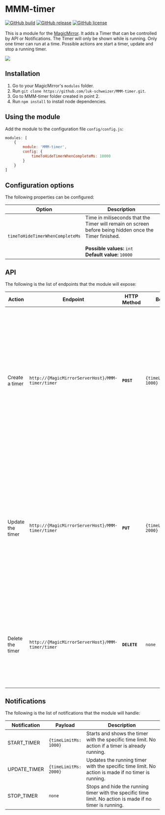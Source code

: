 # MMM-timer
[![GitHub build](https://github.com/luk-schweizer/MMM-timer/actions/workflows/node.js.yml/badge.svg)](https://github.com/luk-schweizer/MMM-timer/actions/workflows/node.js.yml)
[![GitHub release](https://img.shields.io/badge/release-v1.0.0-blue)](https://github.com/luk-schweizer/MMM-timer/releases/)
[![GitHub license](https://img.shields.io/badge/license-ISC-green)](https://github.com/luk-schweizer/MMM-timer/blob/master/LICENSE)
<br/><br/>This is a module for the [MagicMirror](https://github.com/MichMich/MagicMirror). It adds a Timer that can be controlled by API or Notifications.
The Timer will only be shown while is running. Only one timer can run at a time. Possible actions are start a timer, update and stop a running timer.

![](timer.gif)
   
## Installation
1. Go to your MagicMirror's `modules` folder.
2. Run `git clone https://github.com/luk-schweizer/MMM-timer.git`.
3. Go to MMM-timer folder created in point 2. 
4. Run `npm install` to install node dependencies.

## Using the module
Add the module to the configuration file `config/config.js`:
````javascript
modules: [
	{
		module: 'MMM-timer',
		config: {
			timeToHideTimerWhenCompleteMs: 10000
		}
	}
]
````
## Configuration options

The following properties can be configured:

<table width="100%">
	<!-- why, markdown... -->
	<thead>
		<tr>
			<th>Option</th>
			<th width="100%">Description</th>
		</tr>
	<thead>
	<tbody>
		<tr>
			<td><code>timeToHideTimerWhenCompleteMs</code></td>
			<td>Time in miliseconds that the Timer will remain on screen before being hidden once the Timer finished.<br>
				<br><b>Possible values:</b> <code>int</code>
				<br><b>Default value:</b> <code>10000</code>
			</td>
		</tr>
	</tbody>
</table>

## API

The following is the list of endpoints that the module will expose:
<table width="100%">
	<thead>
		<tr>
			<th>Action</th>
			<th>Endpoint</th>
			<th>HTTP Method</th>
			<th>Body</th>
			<th>Response</th>
			<th width="100%">Description</th>
		</tr>
	<thead>
	<tbody>
		<tr>
			<td>Create a timer</td>
			<td>
				<code>http://{MagicMirrorServerHost}/MMM-timer/timer</code>
			</td>
			<td>
                <code><b>POST</b></code>
            </td>
			<td>
                <code>{timeLimitMs: 1000}</code>
            </td>
            <td>
                <ul>
                    <li>200 (Request processed): Create successfully </li>
                    <li>400 (timeLimitMs is undefined): timeLimitMs is not present in the body, request is discarded </li>
                    <li>409 (A timer is already running): A timer is running, request is discarded </li>
                </ul>
            </td>            
			<td>
                Starts and shows the timer with the specific time limit. No action if a timer is already running.
            </td>
		</tr>
		<tr>
			<td>Update the timer</td>
			<td>
				<code>http://{MagicMirrorServerHost}/MMM-timer/timer</code>
			</td>
			<td>
                <code><b>PUT</b></code>
            </td>
			<td>
                <code>{timeLimitMs: 2000}</code>
            </td>
            <td>
                <ul>
                    <li>200 (Request processed): Update successfully </li>
                    <li>400 (timeLimitMs is undefined): timeLimitMs is not present in the body, request is discarded </li>
                    <li>409 (A timer is not running): A timer is not running, request is discarded </li>
                </ul>
            </td>            
			<td>
                Updates the running timer with the specific time limit. No action is made if no timer is running.
            </td>
		</tr>
		<tr>
			<td>Delete the timer</td>
			<td>
				<code>http://{MagicMirrorServerHost}/MMM-timer/timer</code>
			</td>
			<td>
                <code><b>DELETE</b></code>
            </td>
			<td>
                <code>none</code>
            </td>
            <td>
                <ul>
                    <li>200 (Request processed): Delete successfully </li>
                    <li>409 (A timer is not running): A timer is not running, request is discarded </li>
                </ul>
            </td>            
			<td>
                Stops and hide the running timer with the specific time limit. No action is made if no timer is running.
            </td>
		</tr>				
	</tbody>
</table>

## Notifications
The following is the list of notifications that the module will handle:
<table width="100%">
	<thead>
		<tr>
			<th>Notification</th>
			<th>Payload</th>
			<th width="100%">Description</th>
		</tr>
	<thead>
	<tbody>
		<tr>
			<td>START_TIMER</td>
			<td>
				<code>{timeLimitMs: 1000}</code>
			</td>
			<td>
                Starts and shows the timer with the specific time limit. No action if a timer is already running.
            </td>
		</tr>
		<tr>
			<td>UPDATE_TIMER</td>
			<td>
				<code>{timeLimitMs: 2000}</code>
			</td>
			<td>
                Updates the running timer with the specific time limit. No action is made if no timer is running.
            </td>
		</tr>
		<tr>
			<td>STOP_TIMER</td>
			<td>
				<code>none</code>
			</td>
			<td>
                Stops and hide the running timer with the specific time limit. No action is made if no timer is running.
            </td>
		</tr>				
	</tbody>
</table>